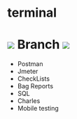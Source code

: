 # terminal 

<h1><img src="https://drive.google.com/uc?export=download&confirm=no_antivirus&id=1PWm2qu4_KnbqcRkRpYz38jDr9DJUSGgD"/>  Branch <img src="https://drive.google.com/uc?export=download&confirm=no_antivirus&id=1JuYjtee9ynRjk3Eoo7UrZ370o_cZjHdq"/></h1> 

- Postman
- Jmeter
- CheckLists
- Bag Reports
- SQL
- Charles
- Mobile testing
